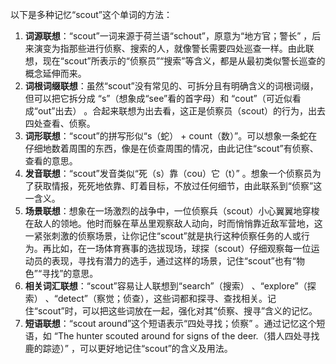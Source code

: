 以下是多种记忆“scout”这个单词的方法：
1. **词源联想**：“scout”一词来源于荷兰语“schout”，原意为“地方官；警长” ，后来演变为指那些进行侦察、搜索的人，就像警长需要四处巡查一样。由此联想，现在“scout”所表示的“侦察员”“搜索”等含义，都是从最初类似警长巡查的概念延伸而来。
2. **词根词缀联想**：虽然“scout”没有常见的、可拆分且有明确含义的词根词缀，但可以把它拆分成 “s”（想象成“see”看的首字母）和 “cout”（可近似看成“out”出去） 。合起来联想为出去看，这正是侦察员（scout）的行为，出去四处查看、侦察。 
3. **词形联想**：“scout”的拼写形似“s（蛇） + count（数）”。可以想象一条蛇在仔细地数着周围的东西，像是在侦查周围的情况，由此记住“scout”有侦察、查看的意思。 
4. **发音联想**：“scout”发音类似“死（s）靠（cou）它（t）” 。想象一个侦察员为了获取情报，死死地依靠、盯着目标，不放过任何细节，由此联系到“侦察”这一含义。 
5. **场景联想**：想象在一场激烈的战争中，一位侦察兵（scout）小心翼翼地穿梭在敌人的领地。他时而躲在草丛里观察敌人动向，时而悄悄靠近敌军营地，这一紧张刺激的侦察场景，让你记住“scout”就是执行这种侦察任务的人或行为。再比如，在一场体育赛事的选拔现场，球探（scout）仔细观察每一位运动员的表现，寻找有潜力的选手，通过这样的场景，记住“scout”也有“物色”“寻找”的意思。 
6. **相关词汇联想**：“scout”容易让人联想到“search”（搜索） 、“explore”（探索） 、“detect”（察觉；侦查），这些词都和探寻、查找相关。记住“scout”时，可以把这些词放在一起，强化对其“侦察、搜寻”含义的记忆。 
7. **短语联想**：“scout around”这个短语表示“四处寻找；侦察” 。通过记忆这个短语，如 “The hunter scouted around for signs of the deer.（猎人四处寻找鹿的踪迹）” ，可以更好地记住“scout”的含义及用法。 